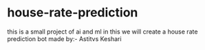 # house-rate-prediction
this is a small project of ai and ml in this we will create a house rate prediction bot
made by:- Astitvs Keshari